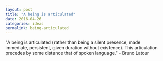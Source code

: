 ```yaml
---
layout: post
title: "A being is articulated"
date: 2016-04-26
categories: ideas
permalink: being-articulated
---
```


"A being is articulated (rather than being a silent presence, made immediate, persistent, given duration without existence). This articulation precedes by some distance that of spoken language." - Bruno Latour